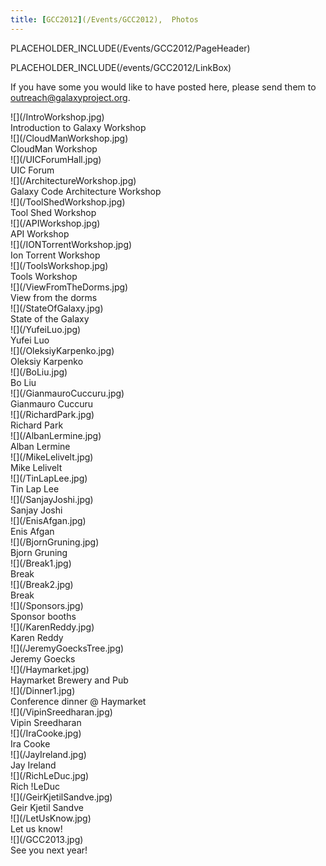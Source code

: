 ```yaml
---
title: [GCC2012](/Events/GCC2012),  Photos
---
```

PLACEHOLDER_INCLUDE(/Events/GCC2012/PageHeader)

PLACEHOLDER_INCLUDE(/events/GCC2012/LinkBox)



If you have some you would like to have posted here, please send them to outreach@galaxyproject.org.

<div class='center'>
<div class='left'>![](/IntroWorkshop.jpg)<br />Introduction to Galaxy Workshop</div>
<div class='left'>![](/CloudManWorkshop.jpg)<br />CloudMan Workshop</div>
<div class='left'>![](/UICForumHall.jpg)<br />UIC Forum </div>
<div class='left'>![](/ArchitectureWorkshop.jpg)<br /> Galaxy Code Architecture Workshop</div>
<div class='left'>![](/ToolShedWorkshop.jpg)<br /> Tool Shed Workshop </div>
<div class='left'>![](/APIWorkshop.jpg)<br /> API Workshop </div>
<div class='left'>![](/IONTorrentWorkshop.jpg)<br /> Ion Torrent Workshop </div>
<div class='left'>![](/ToolsWorkshop.jpg)<br /> Tools Workshop </div>
<div class='left'>![](/ViewFromTheDorms.jpg)<br />View from the dorms</div>
<div class='left'>![](/StateOfGalaxy.jpg)<br />State of the Galaxy</div>
<div class='left'>![](/YufeiLuo.jpg)<br /> Yufei Luo</div>
<div class='left'>![](/OleksiyKarpenko.jpg)<br /> Oleksiy Karpenko </div>
<div class='left'>![](/BoLiu.jpg)<br /> Bo Liu </div>
<div class='left'>![](/GianmauroCuccuru.jpg)<br /> Gianmauro Cuccuru </div>
<div class='left'>![](/RichardPark.jpg)<br /> Richard Park </div>
<div class='left'>![](/AlbanLermine.jpg)<br /> Alban Lermine </div>
<div class='left'>![](/MikeLelivelt.jpg)<br /> Mike Lelivelt </div>
<div class='left'>![](/TinLapLee.jpg)<br /> Tin Lap Lee </div>
<div class='left'>![](/SanjayJoshi.jpg)<br /> Sanjay Joshi </div>
<div class='left'>![](/EnisAfgan.jpg)<br /> Enis Afgan </div>
<div class='left'>![](/BjornGruning.jpg)<br /> Bjorn Gruning </div>
<div class='left'>![](/Break1.jpg)<br /> Break </div>
<div class='left'>![](/Break2.jpg)<br /> Break </div>
<div class='left'>![](/Sponsors.jpg)<br /> Sponsor booths </div>
<div class='left'>![](/KarenReddy.jpg)<br /> Karen Reddy </div>
<div class='left'>![](/JeremyGoecksTree.jpg)<br /> Jeremy Goecks </div>
<div class='left'>![](/Haymarket.jpg)<br /> Haymarket Brewery and Pub </div>
<div class='left'>![](/Dinner1.jpg)<br /> Conference dinner @ Haymarket </div>
<div class='left'>![](/VipinSreedharan.jpg)<br /> Vipin Sreedharan </div>
<div class='left'>![](/IraCooke.jpg)<br /> Ira Cooke </div>
<div class='left'>![](/JayIreland.jpg)<br /> Jay Ireland </div>
<div class='left'>![](/RichLeDuc.jpg)<br /> Rich !LeDuc </div>
<div class='left'>![](/GeirKjetilSandve.jpg)<br /> Geir Kjetil Sandve </div>
<div class='left'>![](/LetUsKnow.jpg)<br /> Let us know! </div>
<div class='left'>![](/GCC2013.jpg)<br /> See you next year! <div class='right'></div>
